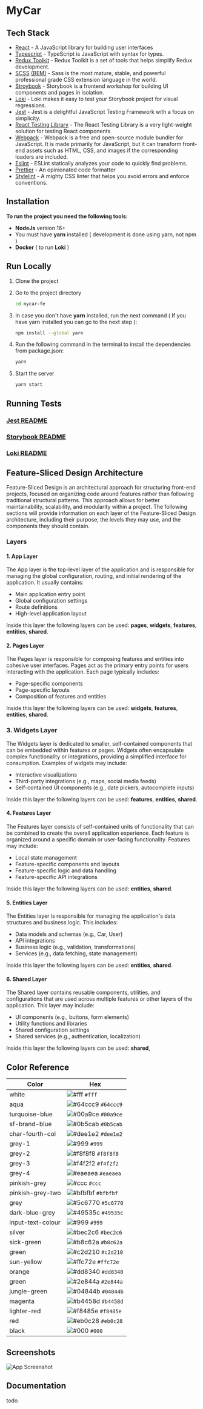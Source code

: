 # MyCar

## Tech Stack

- [React](https://reactjs.org/) - A JavaScript library for building user interfaces
- [Typescript](https://www.typescriptlang.org/) - TypeScript is JavaScript with syntax for types.
- [Redux Toolkit](https://redux-toolkit.js.org/) - Redux Toolkit is a set of tools that helps simplify Redux
  development.
- [SCSS](https://sass-lang.com/) [(BEM)](https://en.bem.info/methodology/) - Sass is the most mature, stable, and
  powerful professional grade CSS extension language in the world.
- [Stroybook](https://storybook.js.org/) - Storybook is a frontend workshop for building UI components and pages in
  isolation.
- [Loki](https://loki.js.org/) - Loki makes it easy to test your Storybook project for visual regressions.
- [Jest](https://jestjs.io/) - Jest is a delightful JavaScript Testing Framework with a focus on simplicity.
- [React Testing Library](https://testing-library.com/docs/react-testing-library/intro/) - The React Testing Library is
  a very light-weight solution for testing React components
- [Webpack](https://webpack.js.org/) - Webpack is a free and open-source module bundler for JavaScript. It is made
  primarily for JavaScript, but it can transform front-end assets such as HTML, CSS, and images if the corresponding
  loaders are included.
- [Eslint](https://eslint.org/) - ESLint statically analyzes your code to quickly find problems.
- [Prettier](https://prettier.io/) - An opinionated code formatter
- [Stylelint](https://stylelint.io/) - A mighty CSS linter that helps you avoid errors and enforce conventions.

## Installation

**To run the project you need the following tools:**

- **NodeJs** version 16+
- You must have **yarn** installed ( development is done using yarn, not npm )
- **Docker** ( to run **Loki** )

## Run Locally

1. Clone the project
2. Go to the project directory

    ```bash
    cd mycar-fe
    ```

3. In case you don't have **yarn** installed, run the next command ( If you have yarn installed you can go to the next
   step ):
    ```bash
    npm install --global yarn 
    ```

4. Run the following command in the terminal to install the dependencies from package.json:

    ```bash
    yarn
    ```

5. Start the server

    ```bash
    yarn start
    ```

## Running Tests

### [Jest README](./config/jest/JEST.md)

### [Storybook README](./config/storybook/STORYBOOK.md)

### [Loki README](./.loki/LOKI.md)

## Feature-Sliced Design Architecture

Feature-Sliced Design is an architectural approach for structuring front-end projects, focused on organizing code around
features rather than following traditional structural patterns. This approach allows for better maintainability,
scalability, and modularity within a project. The following sections will provide information on each layer of the
Feature-Sliced Design architecture, including their purpose, the levels they may use, and the components they should
contain.

### Layers

#### 1. App Layer

The App layer is the top-level layer of the application and is responsible for managing the global configuration,
routing, and initial rendering of the application. It usually contains:

* Main application entry point
* Global configuration settings
* Route definitions
* High-level application layout

Inside this layer the following layers can be used: **pages**, **widgets**, **features**, **entities**, **shared**.

#### 2. Pages Layer

The Pages layer is responsible for composing features and entities into cohesive user interfaces. Pages act as the
primary entry points for users interacting with the application. Each page typically includes:

* Page-specific components
* Page-specific layouts
* Composition of features and entities

Inside this layer the following layers can be used: **widgets**, **features**, **entities**, **shared**.

### 3. Widgets Layer

The Widgets layer is dedicated to smaller, self-contained components that can be embedded within features or pages.
Widgets often encapsulate complex functionality or integrations, providing a simplified interface for consumption.
Examples of widgets may include:

* Interactive visualizations
* Third-party integrations (e.g., maps, social media feeds)
* Self-contained UI components (e.g., date pickers, autocomplete inputs)

Inside this layer the following layers can be used: **features**, **entities**, **shared**.

#### 4. Features Layer

The Features layer consists of self-contained units of functionality that can be combined to create the overall
application experience. Each feature is organized around a specific domain or user-facing functionality. Features may
include:

* Local state management
* Feature-specific components and layouts
* Feature-specific logic and data handling
* Feature-specific API integrations

Inside this layer the following layers can be used: **entities**, **shared**.

#### 5. Entities Layer

The Entities layer is responsible for managing the application's data structures and business logic. This includes:

* Data models and schemas (e.g., Car, User)
* API integrations
* Business logic (e.g., validation, transformations)
* Services (e.g., data fetching, state management)

Inside this layer the following layers can be used: **entities**, **shared**.

#### 6. Shared Layer

The Shared layer contains reusable components, utilities, and configurations that are used across multiple features or
other layers of the application. This layer may include:

* UI components (e.g., buttons, form elements)
* Utility functions and libraries
* Shared configuration settings
* Shared services (e.g., authentication, localization)

Inside this layer the following layers can be used: **shared**,

## Color Reference

| Color             | Hex                                                                |
|-------------------|--------------------------------------------------------------------|
| white             | ![#fff](https://via.placeholder.com/10/ffffff?text=+) `#fff`       |
| aqua              | ![#64ccc9](https://via.placeholder.com/10/64ccc9?text=+) `#64ccc9` |
| turquoise-blue    | ![#00a9ce](https://via.placeholder.com/10/00a9ce?text=+) `#00a9ce` |
| sf-brand-blue     | ![#0b5cab](https://via.placeholder.com/10/0b5cab?text=+) `#0b5cab` |
| char-fourth-col   | ![#dee1e2](https://via.placeholder.com/10/dee1e2?text=+) `#dee1e2` |
| grey-1            | ![#999](https://via.placeholder.com/10/999?text=+) `#999`          |
| grey-2            | ![#f8f8f8](https://via.placeholder.com/10/f8f8f8?text=+) `#f8f8f8` |
| grey-3            | ![#f4f2f2](https://via.placeholder.com/10/f4f2f2?text=+) `#f4f2f2` |
| grey-4            | ![#eaeaea](https://via.placeholder.com/10/eaeaea?text=+) `#eaeaea` |
| pinkish-grey      | ![#ccc](https://via.placeholder.com/10/ccc?text=+) `#ccc`          |
| pinkish-grey-two  | ![#bfbfbf](https://via.placeholder.com/10/bfbfbf?text=+) `#bfbfbf` |
| grey              | ![#5c6770](https://via.placeholder.com/10/5c6770?text=+) `#5c6770` |
| dark-blue-grey    | ![#49535c](https://via.placeholder.com/10/49535c?text=+) `#49535c` |
| input-text-colour | ![#999](https://via.placeholder.com/10/999?text=+) `#999`          |
| silver            | ![#bec2c6](https://via.placeholder.com/10/bec2c6?text=+) `#bec2c6` |
| sick-green        | ![#b8c62a](https://via.placeholder.com/10/b8c62a?text=+) `#b8c62a` |
| green             | ![#c2d210](https://via.placeholder.com/10/c2d210?text=+) `#c2d210` |
| sun-yellow        | ![#ffc72e](https://via.placeholder.com/10/ffc72e?text=+) `#ffc72e` |
| orange            | ![#dd8340](https://via.placeholder.com/10/dd8340?text=+) `#dd8340` |
| green             | ![#2e844a](https://via.placeholder.com/10/2e844a?text=+) `#2e844a` |
| jungle-green      | ![#04844b](https://via.placeholder.com/10/04844b?text=+) `#04844b` |
| magenta           | ![#b4458d](https://via.placeholder.com/10/b4458d?text=+) `#b4458d` |
| lighter-red       | ![#f8485e](https://via.placeholder.com/10/f8485e?text=+) `#f8485e` |
| red               | ![#eb0c28](https://via.placeholder.com/10/eb0c28?text=+) `#eb0c28` |
| black             | ![#000](https://via.placeholder.com/10/000?text=+) `#000`          |

## Screenshots

![App Screenshot](.loki/reference.png)

## Documentation

todo
